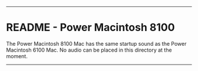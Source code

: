 
***

# README - Power Macintosh 8100

The Power Macintosh 8100 Mac has the same startup sound as the Power Macintosh 6100 Mac. No audio can be placed in this directory at the moment.

***
